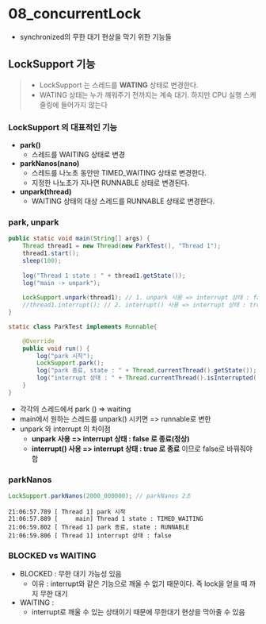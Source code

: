 # 08_concurrentLock

- synchronized의 무한 대기 현상을 막기 위한 기능들



## LockSupport 기능

> - LockSupport 는 스레드를 **WATING** 상태로 변경한다.
> - WATING 상태는 누가 꺠워주기 전까지는 계속 대기. 하지만 CPU 실행 스케줄링에 들어가지 않는다

### LockSupport 의 대표적인 기능

- **park()**
  - 스레드를 WAITING 상태로 변경
- **parkNanos(nano)**
  - 스레드를 나노초 동안만 TIMED_WAITING 상태로 변경한다.
  - 지정한 나노초가 지나면 RUNNABLE 상태로 변경된다.
- **unpark(thread)**
  - WAITING 상태의 대상 스레드를 RUNNABLE 상태로 변경한다.



### park, unpark

 ```java
 public static void main(String[] args) {
     Thread thread1 = new Thread(new ParkTest(), "Thread 1");
     thread1.start();
     sleep(100);
     
     log("Thread 1 state : " + thread1.getState());
     log("main -> unpark");
     
     LockSupport.unpark(thread1); // 1. unpark 사용 => interrupt 상태 : false 로 종료
     //thread1.interrupt(); // 2. interrupt() 사용 => interrupt 상태 : true 로 종료
 }
 
 static class ParkTest implements Runnable{
 
     @Override
     public void run() {
         log("park 시작");
         LockSupport.park();
         log("park 종료, state : " + Thread.currentThread().getState());
         log("interrupt 상태 : " + Thread.currentThread().isInterrupted());
     }
 }
 ```

- 각각의 스레드에서 park () => waiting
- main에서 원하는 스레드를 unpark() 시키면 => runnable로 변한
- unpark 와 interrupt 의 차이점
  - **unpark 사용 => interrupt 상태 : false 로 종료(정상)**
  - **interrupt() 사용 => interrupt 상태 : true 로 종료** 이므로 false로 바꿔줘야함





### parkNanos

```java
LockSupport.parkNanos(2000_000000); // parkNanos 2초
```

```
21:06:57.789 [ Thread 1] park 시작
21:06:57.889 [     main] Thread 1 state : TIMED_WAITING
21:06:59.802 [ Thread 1] park 종료, state : RUNNABLE
21:06:59.806 [ Thread 1] interrupt 상태 : false
```



### BLOCKED vs WAITING

- BLOCKED : 무한 대기 가능성 있음
  - 이유 : interrupt와 같은 기능으로 깨울 수 없기 때문이다. 즉 lock을 얻을 때 까지 무한 대기
- WAITING :  
  - interrupt로 깨울 수 있는 상태이기 때문에 무한대기 현상을 막아줄 수 있음











